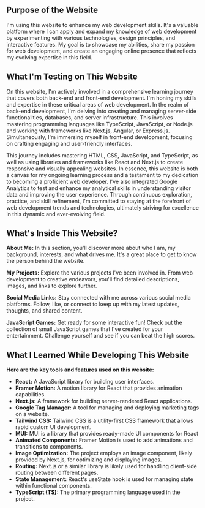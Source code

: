 ## Purpose of the Website
I'm using this website to enhance my web development skills. It's a valuable platform where I can apply and expand my knowledge of web development by experimenting with various technologies, design principles, and interactive features. My goal is to showcase my abilities, share my passion for web development, and create an engaging online presence that reflects my evolving expertise in this field.

## What I'm Testing on This Website

On this website, I'm actively involved in a comprehensive learning journey that covers both back-end and front-end development. I'm honing my skills and expertise in these critical areas of web development. In the realm of back-end development, I'm delving into creating and managing server-side functionalities, databases, and server infrastructure. This involves mastering programming languages like TypeScript, JavaScript, or Node.js and working with frameworks like Next.js, Angular, or Express.js. Simultaneously, I'm immersing myself in front-end development, focusing on crafting engaging and user-friendly interfaces. 

This journey includes mastering HTML, CSS, JavaScript, and TypeScript, as well as using libraries and frameworks like React and Next.js to create responsive and visually appealing websites. In essence, this website is both a canvas for my ongoing learning process and a testament to my dedication to becoming a proficient web developer. I've also integrated Google Analytics to test and enhance my analytical skills in understanding visitor data and improving the user experience. Through continuous exploration, practice, and skill refinement, I'm committed to staying at the forefront of web development trends and technologies, ultimately striving for excellence in this dynamic and ever-evolving field.


## What's Inside This Website?

**About Me:** In this section, you'll discover more about who I am, my background, interests, and what drives me. It's a great place to get to know the person behind the website.

**My Projects:** Explore the various projects I've been involved in. From web development to creative endeavors, you'll find detailed descriptions, images, and links to explore further.

**Social Media Links:** Stay connected with me across various social media platforms. Follow, like, or connect to keep up with my latest updates, thoughts, and shared content.

**JavaScript Games:** Get ready for some interactive fun! Check out the collection of small JavaScript games that I've created for your entertainment. Challenge yourself and see if you can beat the high scores.

## What I Learned While Developing This Website

**Here are the key tools and features used on this website:**

-   **React:** A JavaScript library for building user interfaces.
-   **Framer Motion:** A motion library for React that provides animation capabilities.
-   **Next.js:** A framework for building server-rendered React applications.
-   **Google Tag Manager:** A tool for managing and deploying marketing tags on a website.
-   **Tailwind CSS:** Tailwind CSS is a utility-first CSS framework that allows rapid custom UI development.
 -   **MUI:** MUI is a library that provides ready-made UI components for React
-   **Animated Components:** Framer Motion is used to add animations and transitions to components.
-   **Image Optimization:** The project employs an image component, likely provided by Next.js, for optimizing and displaying images.
-   **Routing:** Next.js or a similar library is likely used for handling client-side routing between different pages.
-   **State Management:** React's useState hook is used for managing state within functional components.
-   **TypeScript (TS):** The primary programming language used in the project.

